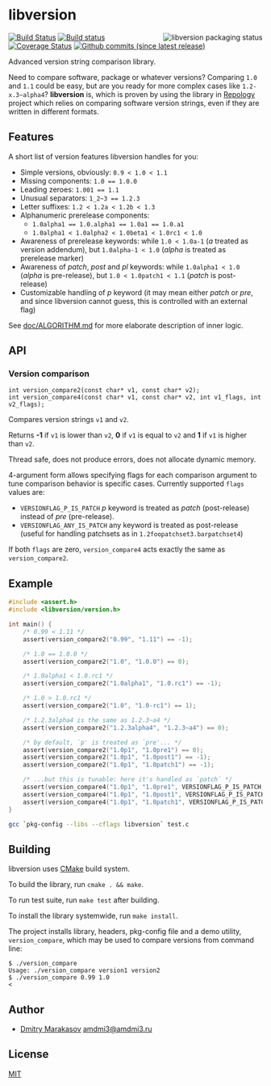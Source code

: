 # libversion

<a href="https://repology.org/metapackage/libversion/versions">
	<img src="https://repology.org/badge/vertical-allrepos/libversion.svg" alt="libversion packaging status" align="right">
</a>

[![Build Status](https://travis-ci.org/repology/libversion.svg?branch=master)](https://travis-ci.org/repology/libversion)
[![Build status](https://ci.appveyor.com/api/projects/status/n78dvl22i70v379x/branch/master?svg=true)](https://ci.appveyor.com/project/AMDmi3/libversion/branch/master)
[![Coverage Status](https://coveralls.io/repos/github/repology/libversion/badge.svg?branch=master)](https://coveralls.io/github/repology/libversion?branch=master)
[![Github commits (since latest release)](https://img.shields.io/github/commits-since/repology/libversion/latest.svg)](https://github.com/repology/libversion)

Advanced version string comparison library.

Need to compare software, package or whatever versions? Comparing
`1.0` and `1.1` could be easy, but are you ready for more
complex cases like `1.2-x.3~alpha4`? **libversion** is, which
is proven by using the library in [Repology](https://repology.org/)
project which relies on comparing software version strings, even
if they are written in different formats.

## Features

A short list of version features libversion handles for you:

* Simple versions, obviously: `0.9 < 1.0 < 1.1`
* Missing components: `1.0 == 1.0.0`
* Leading zeroes: `1.001 == 1.1`
* Unusual separators: `1_2~3 == 1.2.3`
* Letter suffixes: `1.2 < 1.2a < 1.2b < 1.3`
* Alphanumeric prerelease components:
  * `1.0alpha1 == 1.0.alpha1 == 1.0a1 == 1.0.a1`
  * `1.0alpha1 < 1.0alpha2 < 1.0beta1 < 1.0rc1 < 1.0`
* Awareness of prerelease keywords: while `1.0 < 1.0a-1` (_a_ treated as version addendum), but `1.0alpha-1 < 1.0` (_alpha_ is treated as prerelease marker)
* Awareness of _patch_, _post_ and _pl_ keywords: while `1.0alpha1 < 1.0` (_alpha_ is pre-release), but `1.0 < 1.0patch1 < 1.1` (_patch_ is post-release)
* Customizable handling of _p_ keyword (it may mean either _patch_ or _pre_, and since libversion cannot guess, this is controlled with an external flag)

See [doc/ALGORITHM.md](doc/ALGORITHM.md) for more elaborate description
of inner logic.

## API

### Version comparison

```
int version_compare2(const char* v1, const char* v2);
int version_compare4(const char* v1, const char* v2, int v1_flags, int v2_flags);
```

Compares version strings `v1` and `v2`.

Returns **-1** if `v1` is lower than `v2`, **0** if `v1` is equal to `v2` and **1** if `v1` is higher than `v2`.

Thread safe, does not produce errors, does not allocate dynamic memory.

4-argument form allows specifying flags for each comparison argument to
tune comparison behavior is specific cases. Currently supported `flags`
values are:

* `VERSIONFLAG_P_IS_PATCH` _p_ keyword is treated as _patch_ (post-release) instead of _pre_ (pre-release).
* `VERSIONFLAG_ANY_IS_PATCH` any keyword is treated as post-release (useful for handling patchsets as in `1.2foopatchset3.barpatchset4`)

If both `flags` are zero, `version_compare4` acts exactly the same as `version_compare2`.

## Example

```c
#include <assert.h>
#include <libversion/version.h>

int main() {
	/* 0.99 < 1.11 */
	assert(version_compare2("0.99", "1.11") == -1);

	/* 1.0 == 1.0.0 */
	assert(version_compare2("1.0", "1.0.0") == 0);

	/* 1.0alpha1 < 1.0.rc1 */
	assert(version_compare2("1.0alpha1", "1.0.rc1") == -1);

	/* 1.0 > 1.0.rc1 */
	assert(version_compare2("1.0", "1.0-rc1") == 1);

	/* 1.2.3alpha4 is the same as 1.2.3~a4 */
	assert(version_compare2("1.2.3alpha4", "1.2.3~a4") == 0);

	/* by default, `p' is treated as `pre'... */
	assert(version_compare2("1.0p1", "1.0pre1") == 0);
	assert(version_compare2("1.0p1", "1.0post1") == -1);
	assert(version_compare2("1.0p1", "1.0patch1") == -1);

	/* ...but this is tunable: here it's handled as `patch` */
	assert(version_compare4("1.0p1", "1.0pre1", VERSIONFLAG_P_IS_PATCH, 0) == 1);
	assert(version_compare4("1.0p1", "1.0post1", VERSIONFLAG_P_IS_PATCH, 0) == 0);
	assert(version_compare4("1.0p1", "1.0patch1", VERSIONFLAG_P_IS_PATCH, 0) == 0);
}
```

```sh
gcc `pkg-config --libs --cflags libversion` test.c
```

## Building

libversion uses [CMake](https://cmake.org/) build system.

To build the library, run `cmake . && make`.

To run test suite, run `make test` after building.

To install the library systemwide, run `make install`.

The project installs library, headers, pkg-config file and a demo utility, `version_compare`, which may be used to compare versions from command line:

```
$ ./version_compare
Usage: ./version_compare version1 version2
$ ./version_compare 0.99 1.0
<
```

## Author

* [Dmitry Marakasov](https://github.com/AMDmi3) <amdmi3@amdmi3.ru>

## License

[MIT](COPYING)
